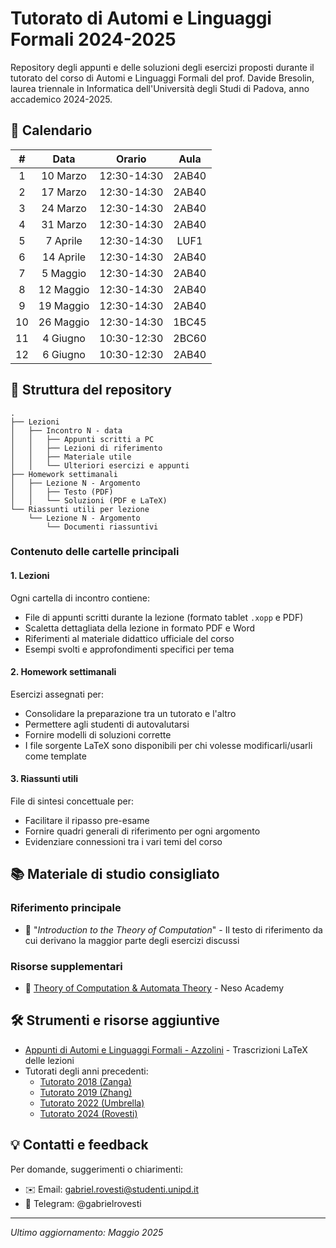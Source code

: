 # Tutorato di Automi e Linguaggi Formali 2024-2025

Repository degli appunti e delle soluzioni degli esercizi proposti durante il tutorato del corso di Automi e Linguaggi Formali del prof. Davide Bresolin, laurea triennale in Informatica dell'Università degli Studi di Padova, anno accademico 2024-2025.

## 📅 Calendario

| **#** | **Data**     | **Orario**   | **Aula** |
|:-----:|:------------:|:------------:|:--------:|
|   1   |  10 Marzo    | 12:30-14:30  |   2AB40   |
|   2   |  17 Marzo    | 12:30-14:30  |   2AB40   |
|   3   |  24 Marzo    | 12:30-14:30  |   2AB40   |
|   4   |  31 Marzo    | 12:30-14:30  |   2AB40   |
|   5   |  7 Aprile    | 12:30-14:30  |   LUF1    |
|   6   |  14 Aprile   | 12:30-14:30  |   2AB40   |
|   7   |  5 Maggio    | 12:30-14:30  |   2AB40   |
|   8   |  12 Maggio   | 12:30-14:30  |   2AB40   |
|   9   |  19 Maggio   | 12:30-14:30  |   2AB40   |
|  10   |  26 Maggio   | 12:30-14:30  |   1BC45   |
|  11   |  4 Giugno    | 10:30-12:30  |   2BC60   |
|  12   |  6 Giugno    | 10:30-12:30  |   2AB40   |

## 📁 Struttura del repository

```
.
├── Lezioni
│   ├── Incontro N - data
│   │   ├── Appunti scritti a PC
│   │   ├── Lezioni di riferimento
│   │   ├── Materiale utile
│   │   └── Ulteriori esercizi e appunti
├── Homework settimanali
│   ├── Lezione N - Argomento
│   │   ├── Testo (PDF)
│   │   └── Soluzioni (PDF e LaTeX)
└── Riassunti utili per lezione
    └── Lezione N - Argomento
        └── Documenti riassuntivi
```

### Contenuto delle cartelle principali

#### 1. Lezioni
Ogni cartella di incontro contiene:
- File di appunti scritti durante la lezione (formato tablet `.xopp` e PDF)
- Scaletta dettagliata della lezione in formato PDF e Word
- Riferimenti al materiale didattico ufficiale del corso
- Esempi svolti e approfondimenti specifici per tema

#### 2. Homework settimanali
Esercizi assegnati per:
- Consolidare la preparazione tra un tutorato e l'altro
- Permettere agli studenti di autovalutarsi
- Fornire modelli di soluzioni corrette
- I file sorgente LaTeX sono disponibili per chi volesse modificarli/usarli come template

#### 3. Riassunti utili
File di sintesi concettuale per:
- Facilitare il ripasso pre-esame
- Fornire quadri generali di riferimento per ogni argomento
- Evidenziare connessioni tra i vari temi del corso

## 📚 Materiale di studio consigliato

### Riferimento principale
- 📘 "_Introduction to the Theory of Computation_" - Il testo di riferimento da cui derivano la maggior parte degli esercizi discussi

### Risorse supplementari
- 🎥 [Theory of Computation & Automata Theory](https://www.youtube.com/playlist?list=PLBlnK6fEyqRgp46KUv4ZY69yXmpwKOIev) - Neso Academy

## 🛠️ Strumenti e risorse aggiuntive

- [Appunti di Automi e Linguaggi Formali - Azzolini](https://appunti.cavallium.it/Automi%20e%20Linguaggi/) - Trascrizioni LaTeX delle lezioni
- Tutorati degli anni precedenti:
  - [Tutorato 2018 (Zanga)](https://github.com/alezanga/AutomiTutorato2018)
  - [Tutorato 2019 (Zhang)](https://github.com/linpengzhang/AFL-Tutoring)
  - [Tutorato 2022 (Umbrella)](https://github.com/GiulioUmbrella/TutoratoAutomiLinguaggiFormali)
  - [Tutorato 2024 (Rovesti)](https://github.com/gabrielrovesti/Tutorato-Automi-e-Linguaggi-Formali-2023-2024)

## 💡 Contatti e feedback

Per domande, suggerimenti o chiarimenti:
- ✉️ Email: gabriel.rovesti@studenti.unipd.it
- 📱 Telegram: @gabrielrovesti

---

*Ultimo aggiornamento: Maggio 2025*
